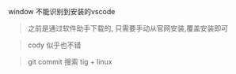 window 不能识别到安装的vscode

> 之前是通过软件助手下载的, 只需要手动从官网安装,覆盖安装即可

> cody 似乎也不错

> git commit 搜索 tig + linux 
